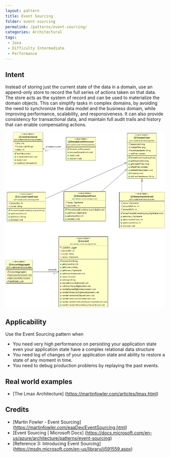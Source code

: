 ```yaml
---
layout: pattern
title: Event Sourcing
folder: event-sourcing
permalink: /patterns/event-sourcing/
categories: Architectural
tags:
 - Java
 - Difficulty Intermediate
 - Performance
---
```


## Intent
Instead of storing just the current state of the data in a domain, use an append-only store to record the full series of actions taken on that data. The store acts as the system of record and can be used to materialize the domain objects. This can simplify tasks in complex domains, by avoiding the need to synchronize the data model and the business domain, while improving performance, scalability, and responsiveness. It can also provide consistency for transactional data, and maintain full audit trails and history that can enable compensating actions.

![alt text](./etc/event-sourcing.png "Event Sourcing")

## Applicability
Use the Event Sourcing pattern when

* You need very high performance on persisting your application state even your application state have a complex relational data structure  
* You need log of changes of your application state and ability to restore a state of any moment in time.
* You need to debug production problems by replaying the past events. 

## Real world examples

* [The Lmax Architecture] (https://martinfowler.com/articles/lmax.html)

## Credits

* [Martin Fowler - Event Sourcing] (https://martinfowler.com/eaaDev/EventSourcing.html)
* [Event Sourcing | Microsoft Docs] (https://docs.microsoft.com/en-us/azure/architecture/patterns/event-sourcing)
* [Reference 3: Introducing Event Sourcing] (https://msdn.microsoft.com/en-us/library/jj591559.aspx)
